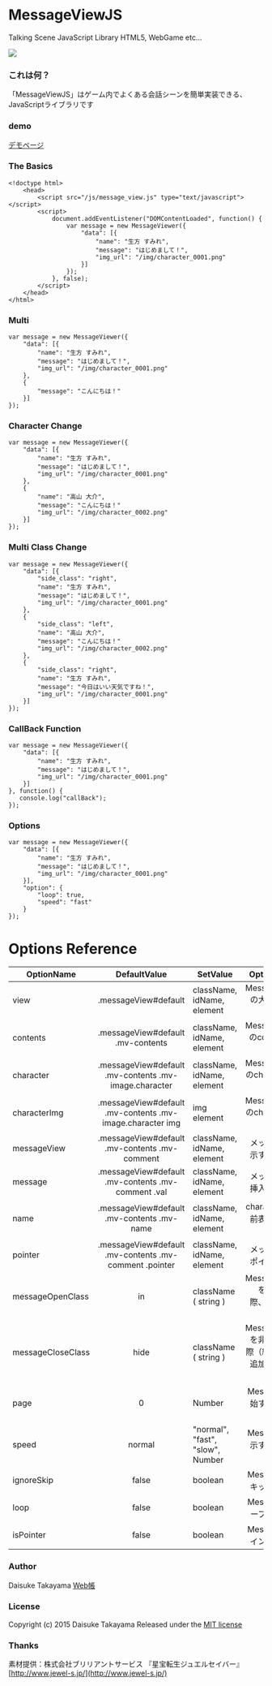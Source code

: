 # MessageViewJS
Talking Scene JavaScript Library
HTML5, WebGame etc...

![](https://github.com/webcyou/MessageViewJS/blob/master/demo/img/screen_shot.png)

### これは何？
「MessageViewJS」はゲーム内でよくある会話シーンを簡単実装できる、JavaScriptライブラリです


### demo
[デモページ](http://webcyou.com/message_view_js/demo/)


### The Basics

```
<!doctype html>
    <head>
        <script src="/js/message_view.js" type="text/javascript"></script>
        <script>
            document.addEventListener("DOMContentLoaded", function() {
                var message = new MessageViewer({
                    "data": [{
                        "name": "生方 すみれ",
                        "message": "はじめまして！",
                        "img_url": "/img/character_0001.png"
                    }]
                });
            }, false);
        </script>
    </head>
</html>
```

### Multi

```
var message = new MessageViewer({
    "data": [{
        "name": "生方 すみれ",
        "message": "はじめまして！",
        "img_url": "/img/character_0001.png"
    },
    {
        "message": "こんにちは！"
    }]
});
```

### Character Change
```
var message = new MessageViewer({
    "data": [{
        "name": "生方 すみれ",
        "message": "はじめまして！",
        "img_url": "/img/character_0001.png"
    },
    {
        "name": "高山 大介",
        "message": "こんにちは！"
        "img_url": "/img/character_0002.png"
    }]
});
```

### Multi Class Change

```
var message = new MessageViewer({
    "data": [{
        "side_class": "right",
        "name": "生方 すみれ",
        "message": "はじめまして！",
        "img_url": "/img/character_0001.png"
    },
    {
        "side_class": "left",
        "name": "高山 大介",
        "message": "こんにちは！"
        "img_url": "/img/character_0002.png"
    },
    {
        "side_class": "right",
        "name": "生方 すみれ",
        "message": "今日はいい天気ですね！",
        "img_url": "/img/character_0001.png"
    }]
});
```

### CallBack Function

```
var message = new MessageViewer({
    "data": [{
        "name": "生方 すみれ",
        "message": "はじめまして！",
        "img_url": "/img/character_0001.png"
    }]
}, function() {
   console.log("callBack");
});
```

### Options

```
var message = new MessageViewer({
    "data": [{
        "name": "生方 すみれ",
        "message": "はじめまして！",
        "img_url": "/img/character_0001.png"
    }],
    "option": {
        "loop": true,
        "speed": "fast"
    }
});
```

# Options Reference

| OptionName        | DefaultValue         | SetValue                 | OptionDetail|
| --------------- |:---------------:| -------------------- | -------:|
| view | .messageView#default | className, idName, element        | MessageViewの大枠となる要素     |
| contents | .messageView#default .mv-contents | className, idName, element | MessageViewのcontentsとなる要素     |
| character | .messageView#default .mv-contents .mv-image.character  | className, idName, element|MessageViewのcharacterとなる要素|
| characterImg | .messageView#default .mv-contents .mv-image.character img| img element|MessageViewのcharacterのimg要素|
| messageView | .messageView#default .mv-contents .mv-comment|className, idName, element|メッセージ表示する親要素|
| message | .messageView#default .mv-contents .mv-comment .val|className, idName, element|メッセージを挿入する要素|
| name | .messageView#default .mv-contents .mv-name|className, idName, element|characterの名前表示する要素|
| pointer | .messageView#default .mv-contents .mv-comment .pointer|className, idName, element|メッセージのポインタ要素|
| messageOpenClass | in |className ( string )|MessageViewを表示する際、追加するクラス名|
| messageCloseClass | hide |className ( string )|MessageViewを非表示する際（終了後）、追加するクラス名|
| page | 0 |Number|Messageを開始するページナンバー|
| speed | normal |"normal", "fast", "slow", Number|Messageを表示するスピード|
| ignoreSkip | false |boolean|Messageのスキップを無効|
| loop | false |boolean|Messageをループさせるか|
| isPointer | false |boolean| Messageのポインター表示 |

### Author
Daisuke Takayama
[Web帳](http://www.webcyou.com/)


### License
Copyright (c) 2015 Daisuke Takayama
Released under the [MIT license](http://opensource.org/licenses/mit-license.php)


### Thanks
素材提供：株式会社ブリリアントサービス
『星宝転生ジュエルセイバー』[http://www.jewel-s.jp/](http://www.jewel-s.jp/)
